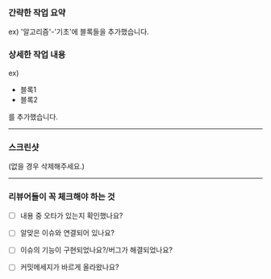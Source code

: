 ### **간략한 작업 요약**
ex) '알고리즘'-'기초'에 블록들을 추가했습니다.

### **상세한 작업 내용**
ex)
* 블록1
* 블록2

를 추가했습니다.

***
### **스크린샷**
(없을 경우 삭제해주세요.)

***
### **리뷰어들이 꼭 체크해야 하는 것**
- [ ] 내용 중 오타가 있는지 확인했나요?
- [ ] 알맞은 이슈와 연결되어 있나요?
- [ ] 이슈의 기능이 구현되었나요?/버그가 해결되었나요?
- [ ] 커밋메세지가 바르게 올라왔나요?


